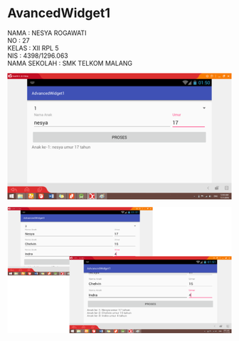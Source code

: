 # AvancedWidget1
NAMA : NESYA ROGAWATI
<br> NO     : 27
<br> KELAS    : XII RPL 5
<br> NIS     : 4398/1296.063
<br> NAMA SEKOLAH : SMK TELKOM MALANG
<br>

![AdvancedWidget1%20(1)](https://github.com/nesyar/AvancedWidget1/blob/master/AdvancedWidget1%20(1).png)

![AdvancedWidget1%20(2)](https://github.com/nesyar/AvancedWidget1/blob/master/AdvancedWidget1%20(2).png)
